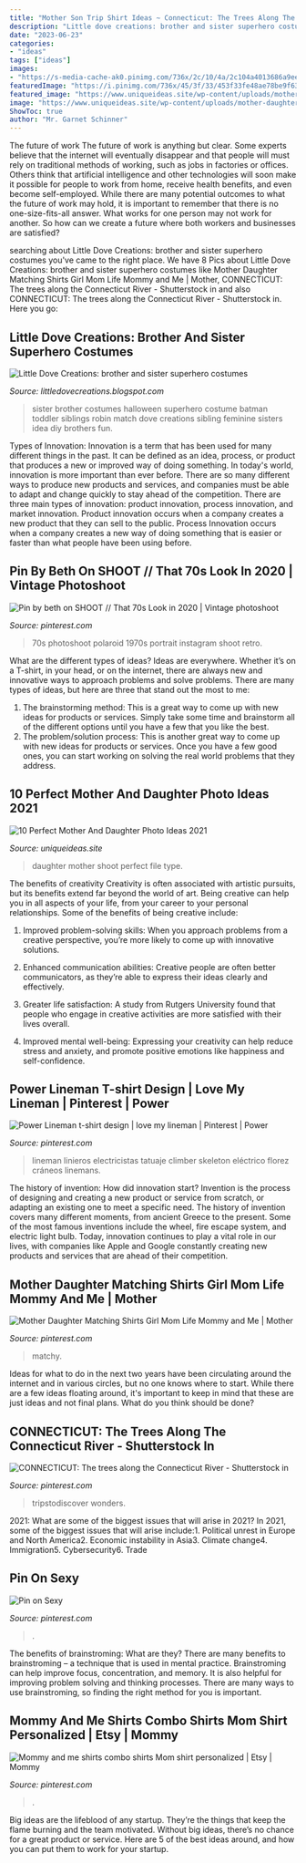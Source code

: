 ```yaml
---
title: "Mother Son Trip Shirt Ideas ~ Connecticut: The Trees Along The Connecticut River"
description: "Little dove creations: brother and sister superhero costumes"
date: "2023-06-23"
categories:
- "ideas"
tags: ["ideas"]
images:
- "https://s-media-cache-ak0.pinimg.com/736x/2c/10/4a/2c104a4013686a9ee11ace6164e41f2b.jpg"
featuredImage: "https://i.pinimg.com/736x/45/3f/33/453f33fe48ae78be9f6335bb1b13a02c.jpg"
featured_image: "https://www.uniqueideas.site/wp-content/uploads/mother-daughter-photo-shoot-ideas-8-e28b86-trendxyz.jpg"
image: "https://www.uniqueideas.site/wp-content/uploads/mother-daughter-photo-shoot-ideas-8-e28b86-trendxyz.jpg"
ShowToc: true
author: "Mr. Garnet Schinner"
---
```



The future of work
The future of work is anything but clear. Some experts believe that the internet will eventually disappear and that people will must rely on traditional methods of working, such as jobs in factories or offices. Others think that artificial intelligence and other technologies will soon make it possible for people to work from home, receive health benefits, and even become self-employed. While there are many potential outcomes to what the future of work may hold, it is important to remember that there is no one-size-fits-all answer. What works for one person may not work for another. So how can we create a future where both workers and businesses are satisfied?

	

		
searching about Little Dove Creations: brother and sister superhero costumes you've came to the right place. We have 8 Pics about Little Dove Creations: brother and sister superhero costumes like Mother Daughter Matching Shirts Girl Mom Life Mommy and Me | Mother, CONNECTICUT: The trees along the Connecticut River - Shutterstock in and also CONNECTICUT: The trees along the Connecticut River - Shutterstock in. Here you go:
		
    
## Little Dove Creations: Brother And Sister Superhero Costumes

<img loading=lazy src="http://4.bp.blogspot.com/-FqV9Tsyzx3k/UIdOpybegpI/AAAAAAAADp8/tZJcXzlVL-o/s1600/DSCF2030.jpg" onerror="this.onerror=null;this.src='https://tse1.mm.bing.net/th?id=OIP.Oi-YNUxdj1NlQByzexfWvwHaJ4&amp;pid=15.1';" alt="Little Dove Creations: brother and sister superhero costumes">

_Source: littledovecreations.blogspot.com_

>sister brother costumes halloween superhero costume batman toddler siblings robin match dove creations sibling feminine sisters idea diy brothers fun. 

	

Types of Innovation:
Innovation is a term that has been used for many different things in the past. It can be defined as an idea, process, or product that produces a new or improved way of doing something. In today's world, innovation is more important than ever before. There are so many different ways to produce new products and services, and companies must be able to adapt and change quickly to stay ahead of the competition. 
There are three main types of innovation: product innovation, process innovation, and market innovation. Product innovation occurs when a company creates a new product that they can sell to the public. Process Innovation occurs when a company creates a new way of doing something that is easier or faster than what people have been using before.

    
## Pin By Beth On SHOOT // That 70s Look In 2020 | Vintage Photoshoot

<img loading=lazy src="https://i.pinimg.com/originals/af/9a/a1/af9aa10dd2467676170707558f90b13e.jpg" onerror="this.onerror=null;this.src='https://tse3.mm.bing.net/th?id=OIP._rtGJfvL5fSVMw1FJ0hc9gHaLH&amp;pid=15.1';" alt="Pin by beth on SHOOT // That 70s Look in 2020 | Vintage photoshoot">

_Source: pinterest.com_

>70s photoshoot polaroid 1970s portrait instagram shoot retro. 

	

What are the different types of ideas?
Ideas are everywhere. Whether it’s on a T-shirt, in your head, or on the internet, there are always new and innovative ways to approach problems and solve problems. 
There are many types of ideas, but here are three that stand out the most to me: 
1. The brainstorming method: This is a great way to come up with new ideas for products or services. Simply take some time and brainstorm all of the different options until you have a few that you like the best.
2. The problem/solution process: This is another great way to come up with new ideas for products or services. Once you have a few good ones, you can start working on solving the real world problems that they address. 

    
## 10 Perfect Mother And Daughter Photo Ideas 2021

<img loading=lazy src="https://www.uniqueideas.site/wp-content/uploads/mother-daughter-photo-shoot-ideas-8-e28b86-trendxyz.jpg" onerror="this.onerror=null;this.src='https://tse1.mm.bing.net/th?id=OIP.-B3pTOBb-fVKlOorKlCYnQHaLI&amp;pid=15.1';" alt="10 Perfect Mother And Daughter Photo Ideas 2021">

_Source: uniqueideas.site_

>daughter mother shoot perfect file type. 

	

The benefits of creativity
Creativity is often associated with artistic pursuits, but its benefits extend far beyond the world of art. Being creative can help you in all aspects of your life, from your career to your personal relationships.
Some of the benefits of being creative include:

1. Improved problem-solving skills: When you approach problems from a creative perspective, you’re more likely to come up with innovative solutions.

2. Enhanced communication abilities: Creative people are often better communicators, as they’re able to express their ideas clearly and effectively.

3. Greater life satisfaction: A study from Rutgers University found that people who engage in creative activities are more satisfied with their lives overall.

4. Improved mental well-being: Expressing your creativity can help reduce stress and anxiety, and promote positive emotions like happiness and self-confidence.

    
## Power Lineman T-shirt Design | Love My Lineman | Pinterest | Power

<img loading=lazy src="https://s-media-cache-ak0.pinimg.com/736x/2c/10/4a/2c104a4013686a9ee11ace6164e41f2b.jpg" onerror="this.onerror=null;this.src='https://tse2.mm.bing.net/th?id=OIP.I_XAzf0NHtsEcJ_L5GcBbgHaHa&amp;pid=15.1';" alt="Power Lineman t-shirt design | love my lineman | Pinterest | Power">

_Source: pinterest.com_

>lineman linieros electricistas tatuaje climber skeleton eléctrico florez cráneos linemans. 

	

The history of invention: How did innovation start?
Invention is the process of designing and creating a new product or service from scratch, or adapting an existing one to meet a specific need. The history of invention covers many different moments, from ancient Greece to the present. Some of the most famous inventions include the wheel, fire escape system, and electric light bulb. Today, innovation continues to play a vital role in our lives, with companies like Apple and Google constantly creating new products and services that are ahead of their competition.

    
## Mother Daughter Matching Shirts Girl Mom Life Mommy And Me | Mother

<img loading=lazy src="https://i.pinimg.com/736x/5f/6a/6a/5f6a6a7e3a2724b9ab7849797634be40.jpg" onerror="this.onerror=null;this.src='https://tse3.mm.bing.net/th?id=OIP.nfPJyaMq-2ySGxdp1H6dvQHaLH&amp;pid=15.1';" alt="Mother Daughter Matching Shirts Girl Mom Life Mommy and Me | Mother">

_Source: pinterest.com_

>matchy. 

	

Ideas for what to do in the next two years have been circulating around the internet and in various circles, but no one knows where to start. While there are a few ideas floating around, it's important to keep in mind that these are just ideas and not final plans. What do you think should be done?

    
## CONNECTICUT: The Trees Along The Connecticut River - Shutterstock In

<img loading=lazy src="https://i.pinimg.com/736x/45/3f/33/453f33fe48ae78be9f6335bb1b13a02c.jpg" onerror="this.onerror=null;this.src='https://tse1.mm.bing.net/th?id=OIP.z00GiqKv8AKrrUXefwx8DQHaFj&amp;pid=15.1';" alt="CONNECTICUT: The trees along the Connecticut River - Shutterstock in">

_Source: pinterest.com_

>tripstodiscover wonders. 

	

2021: What are some of the biggest issues that will arise in 2021?
In 2021, some of the biggest issues that will arise include:1. Political unrest in Europe and North America2. Economic instability in Asia3. Climate change4. Immigration5. Cybersecurity6. Trade
    
## Pin On Sexy

<img loading=lazy src="https://i.pinimg.com/736x/8a/c8/61/8ac861469d65dbba1f2d723c87dba483.jpg" onerror="this.onerror=null;this.src='https://tse3.mm.bing.net/th?id=OIP.PlNjFBx8jxH6gnhD0vkMZQHaJP&amp;pid=15.1';" alt="Pin on Sexy">

_Source: pinterest.com_

>. 

	

The benefits of brainstroming: What are they?
There are many benefits to brainstroming – a technique that is used in mental practice. Brainstroming can help improve focus, concentration, and memory. It is also helpful for improving problem solving and thinking processes. There are many ways to use brainstroming, so finding the right method for you is important.

    
## Mommy And Me Shirts Combo Shirts Mom Shirt Personalized | Etsy | Mommy

<img loading=lazy src="https://i.pinimg.com/736x/f1/b9/93/f1b993813bf00d67608674c1bd1b7b7d--family-shirts-mom-shirts.jpg" onerror="this.onerror=null;this.src='https://tse3.mm.bing.net/th?id=OIP.Oel9xofIktmVdjO5GAHKOAHaJ3&amp;pid=15.1';" alt="Mommy and me shirts combo shirts Mom shirt personalized | Etsy | Mommy">

_Source: pinterest.com_

>. 

	

Big ideas are the lifeblood of any startup. They’re the things that keep the flame burning and the team motivated. Without big ideas, there’s no chance for a great product or service. Here are 5 of the best ideas around, and how you can put them to work for your startup.

